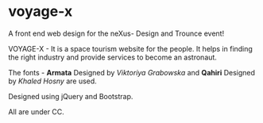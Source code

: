 # voyage-x
A front end web design for the neXus- Design and Trounce event!

VOYAGE-X - It is a space tourism website for the people. It helps in finding the right industry and provide services to become an astronaut.

The fonts -  **Armata** Designed by *Viktoriya Grabowska* and **Qahiri** Designed by *Khaled Hosny* are used. 

Designed using jQuery and Bootstrap.

All are under CC. 
